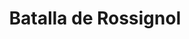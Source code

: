 ﻿---
title: "Batalla de Rossignol"
permalink: periodes_797.html
layout: periode
dataInici: 1914-08-22
sidebar: periodes
pares:
  - id: 312
    title: "Batalla de las Fronteras"
    dataInici: "(1914-08-07)"
    dataFi: "(1914-09-06)"

fills:
jocsPrincipals:
  - title: "La fleur au fusil, août 1914"
    bggId: 23619
    dataInici: 
    dataFi: 

jocsEscenaris:
jocsEpoca:
jocsEpocaEscenaris:
---
